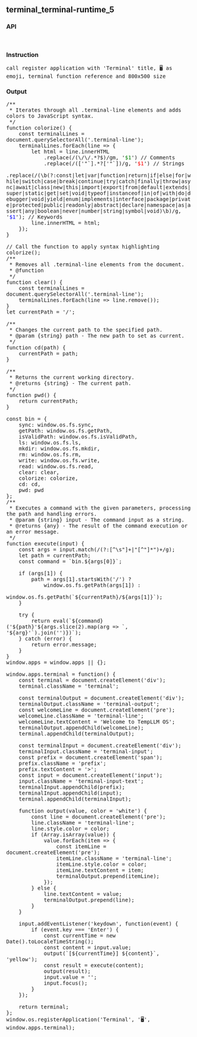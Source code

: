## terminal_terminal-runtime_5
### API

<pre style='text-wrap: wrap'>

</pre>
### Instruction

<pre style='text-wrap: wrap'>
call register application with 'Terminal' title, 🖥️ as emoji, terminal function reference and 800x500 size
</pre>
### Output

<pre style='text-wrap: wrap'>
/**
 * Iterates through all .terminal-line elements and adds colors to JavaScript syntax.
 */
function colorize() {
    const terminalLines = document.querySelectorAll('.terminal-line');
    terminalLines.forEach(line => {
        let html = line.innerHTML
            .replace(/(\/\/.*?$)/gm, '<span style="color: green;">$1</span>') // Comments
            .replace(/(['"`].*?['"`])/g, '<span style="color: red;">$1</span>') // Strings
            .replace(/(\b(?:const|let|var|function|return|if|else|for|while|switch|case|break|continue|try|catch|finally|throw|async|await|class|new|this|import|export|from|default|extends|super|static|get|set|void|typeof|instanceof|in|of|with|do|debugger|void|yield|enum|implements|interface|package|private|protected|public|readonly|abstract|declare|namespace|as|assert|any|boolean|never|number|string|symbol|void)\b)/g, '<span style="color: blue;">$1</span>'); // Keywords
        line.innerHTML = html;
    });
}

// Call the function to apply syntax highlighting
colorize();
/**
 * Removes all .terminal-line elements from the document.
 * @function
 */
function clear() {
    const terminalLines = document.querySelectorAll('.terminal-line');
    terminalLines.forEach(line => line.remove());
}
let currentPath = '/';

/**
 * Changes the current path to the specified path.
 * @param {string} path - The new path to set as current.
 */
function cd(path) {
    currentPath = path;
}

/**
 * Returns the current working directory.
 * @returns {string} - The current path.
 */
function pwd() {
    return currentPath;
}

const bin = {
    sync: window.os.fs.sync,
    getPath: window.os.fs.getPath,
    isValidPath: window.os.fs.isValidPath,
    ls: window.os.fs.ls,
    mkdir: window.os.fs.mkdir,
    rm: window.os.fs.rm,
    write: window.os.fs.write,
    read: window.os.fs.read,
    clear: clear,
    colorize: colorize,
    cd: cd,
    pwd: pwd
};
/**
 * Executes a command with the given parameters, processing the path and handling errors.
 * @param {string} input - The command input as a string.
 * @returns {any} - The result of the command execution or an error message.
 */
function execute(input) {
    const args = input.match(/(?:[^\s"]+|"[^"]*")+/g);
    let path = currentPath;
    const command = `bin.${args[0]}`;

    if (args[1]) {
        path = args[1].startsWith('/') ? 
            window.os.fs.getPath(args[1]) : 
            window.os.fs.getPath(`${currentPath}/${args[1]}`);
    }

    try {
        return eval(`${command}('${path}'${args.slice(2).map(arg => `, '${arg}'`).join('')})`);
    } catch (error) {
        return error.message;
    }
}
window.apps = window.apps || {};

window.apps.terminal = function() {
    const terminal = document.createElement('div');
    terminal.className = 'terminal';

    const terminalOutput = document.createElement('div');
    terminalOutput.className = 'terminal-output';
    const welcomeLine = document.createElement('pre');
    welcomeLine.className = 'terminal-line';
    welcomeLine.textContent = 'Welcome to TempLLM OS';
    terminalOutput.appendChild(welcomeLine);
    terminal.appendChild(terminalOutput);

    const terminalInput = document.createElement('div');
    terminalInput.className = 'terminal-input';
    const prefix = document.createElement('span');
    prefix.className = 'prefix';
    prefix.textContent = '>';
    const input = document.createElement('input');
    input.className = 'terminal-input-text';
    terminalInput.appendChild(prefix);
    terminalInput.appendChild(input);
    terminal.appendChild(terminalInput);

    function output(value, color = 'white') {
        const line = document.createElement('pre');
        line.className = 'terminal-line';
        line.style.color = color;
        if (Array.isArray(value)) {
            value.forEach(item => {
                const itemLine = document.createElement('pre');
                itemLine.className = 'terminal-line';
                itemLine.style.color = color;
                itemLine.textContent = item;
                terminalOutput.prepend(itemLine);
            });
        } else {
            line.textContent = value;
            terminalOutput.prepend(line);
        }
    }

    input.addEventListener('keydown', function(event) {
        if (event.key === 'Enter') {
            const currentTime = new Date().toLocaleTimeString();
            const content = input.value;
            output(`[${currentTime}] ${content}`, 'yellow');
            const result = execute(content);
            output(result);
            input.value = '';
            input.focus();
        }
    });

    return terminal;
};
window.os.registerApplication('Terminal', '🖥️', window.apps.terminal);

</pre>
